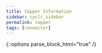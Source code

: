 ```yaml
---
title: Copper Information
sidebar: cyclr_sidebar
permalink: copper
tags: [connector]
---
```

{::options parse_block_html="true" /}
